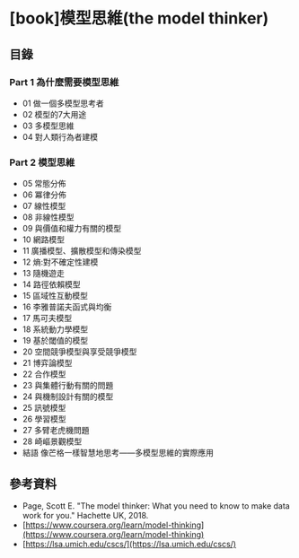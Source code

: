 # \[book]模型思維(the model thinker)

## 目錄

### Part 1 為什麼需要模型思維&#xD;

* 01 做一個多模型思考者
* 02 模型的7大用途
* 03 多模型思維
* 04 對人類行為者建模

### Part 2 模型思維&#xD;

* 05 常態分佈
* 06 冪律分佈
* 07 線性模型
* 08 非線性模型
* 09 與價值和權力有關的模型
* 10 網路模型
* 11 廣播模型、擴散模型和傳染模型
* 12 熵:對不確定性建模
* 13 隨機遊走
* 14 路徑依賴模型
* 15 區域性互動模型
* 16 李雅普諾夫函式與均衡
* 17 馬可夫模型
* 18 系統動力學模型
* 19 基於閾值的模型
* &#x20;20 空間競爭模型與享受競爭模型
* 21 博弈論模型
* 22 合作模型
* 23 與集體行動有關的問題
* 24 與機制設計有關的模型
* 25 訊號模型
* 26 學習模型
* 27 多臂老虎機問題
* 28 崎嶇景觀模型
* 結語 像芒格一樣智慧地思考——多模型思維的實際應用

## 參考資料

* Page, Scott E. "The model thinker: What you need to know to make data work for you." Hachette UK, 2018.
* [https://www.coursera.org/learn/model-thinking](https://www.coursera.org/learn/model-thinking)
* [https://lsa.umich.edu/cscs/](https://lsa.umich.edu/cscs/)
